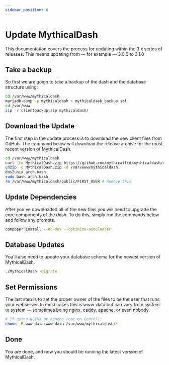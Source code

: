 ```yaml
---
sidebar_position: 6
---
```

# Update MythicalDash

This documentation covers the process for updating within the 3.x series of releases. This means updating from — for example — 3.0.0 to 3.1.0
## Take a backup
So first we are goign to take a backup of the dash and the database structure using: 
```bash
cd /var/www/mythicaldash
mariadb-dump -p mythicaldash > mythicaldash_backup.sql
cd /var/www
zip -r clientbackup.zip mythicaldash/
```
## Download the Update
The first step in the update process is to download the new client files from GitHub. The command below will download the release archive for the most recent version of MythicalDash.
```bash
cd /var/www/mythicaldash
curl -Lo MythicalDash.zip https://github.com/mythicalltd/mythicaldash/releases/latest/download/MythicalDash.zip
unzip -o MythicalDash.zip -d /var/www/mythicaldash
dos2unix arch.bash
sudo bash arch.bash
rm /var/www/mythicaldash/public/FIRST_USER # Remove this
```
## Update Dependencies
After you've downloaded all of the new files you will need to upgrade the core components of the dash. To do this, simply run the commands below and follow any prompts.
```bash
composer install --no-dev --optimize-autoloader
```

## Database Updates
You'll also need to update your database schema for the newest version of MythicalDash.
```bash
./MythicalDash -migrate
``` 

## Set Permissions
The last step is to set the proper owner of the files to be the user that runs your webserver. In most cases this is www-data but can vary from system to system — sometimes being nginx, caddy, apache, or even nobody.
```bash
# If using NGINX or Apache (not on CentOS):
chown -R www-data:www-data /var/www/mythicaldash/*
```
## Done
You are done, and now you should be running the latest version of MythicalDash.
